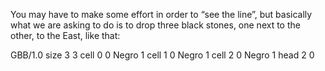 You may have to make some effort in order to “see the line”, but basically what we are asking to do is to drop three black stones, one next to the other, to the East, like that: 

<gs-board>
 GBB/1.0
 size 3 3
 cell 0 0 Negro 1
 cell 1 0 Negro 1
 cell 2 0 Negro 1
 head 2 0
</gs-board>